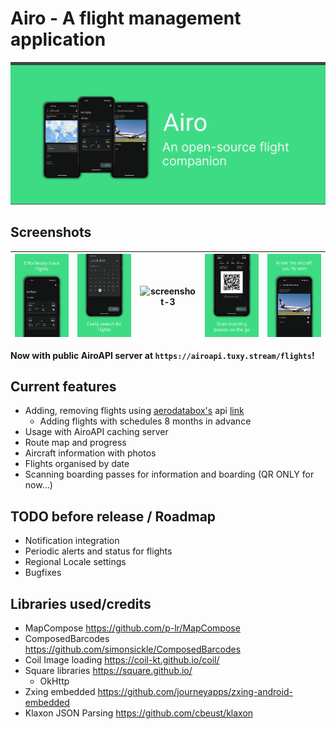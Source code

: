 # Airo - A flight management application

![Banner](resources/banner.png)

## Screenshots

| ![screenshot-1](resources/screenshot-1.png) | ![screenshot-2](resources/screenshot-2.png) | ![screenshot-3](resources/screenshot-3.png) | ![screenshot-4](resources/screenshot-4.png) | ![screenshot-5](resources/screenshot-5.png) |
|---------------------------------------------|---------------------------------------------|---------------------------------------------|---------------------------------------------|---------------------------------------------|

**Now with public AiroAPI server at `https://airoapi.tuxy.stream/flights`!**

## Current features

- Adding, removing flights using [aerodatabox's](https://aerodatabox.com/)
  api [link](https://aerodatabox.com/)
    - Adding flights with schedules 8 months in advance
- Usage with AiroAPI caching server
- Route map and progress
- Aircraft information with photos
- Flights organised by date
- Scanning boarding passes for information and boarding (QR ONLY for now...)

## TODO before release / Roadmap

- Notification integration
- Periodic alerts and status for flights
- Regional Locale settings
- Bugfixes

## Libraries used/credits

- MapCompose https://github.com/p-lr/MapCompose
- ComposedBarcodes https://github.com/simonsickle/ComposedBarcodes
- Coil Image loading https://coil-kt.github.io/coil/
- Square libraries https://square.github.io/
    - OkHttp
- Zxing embedded https://github.com/journeyapps/zxing-android-embedded
- Klaxon JSON Parsing https://github.com/cbeust/klaxon
